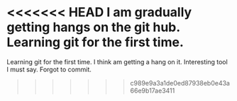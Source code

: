 <<<<<<< HEAD
I am gradually getting hangs on the git hub.
Learning git for the first time.
=======
Learning git for the first time.
I think am getting a hang on it. Interesting tool I must say.
Forgot to commit.
>>>>>>> c989e9a3a1de0ed87938eb0e43a66e9b17ae3411

